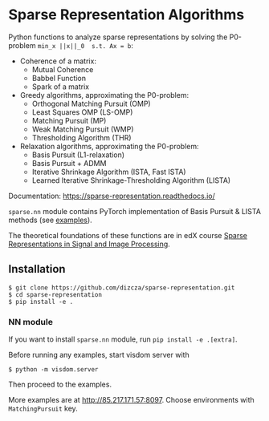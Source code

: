 # Sparse Representation Algorithms

Python functions to analyze sparse representations by solving the P0-problem
`min_x ||x||_0  s.t. Ax = b`:

* Coherence of a matrix:
    * Mutual Coherence
    * Babbel Function
    * Spark of a matrix
* Greedy algorithms, approximating the P0-problem:
    * Orthogonal Matching Pursuit (OMP)
    * Least Squares OMP (LS-OMP)
    * Matching Pursuit (MP)
    * Weak Matching Pursuit (WMP)
    * Thresholding Algorithm (THR)
* Relaxation algorithms, approximating the P0-problem:
    * Basis Pursuit (L1-relaxation)
    * Basis Pursuit + ADMM
    * Iterative Shrinkage Algorithm (ISTA, Fast ISTA)
    * Learned Iterative Shrinkage-Thresholding Algorithm (LISTA)

Documentation: https://sparse-representation.readthedocs.io/

`sparse.nn` module contains PyTorch implementation of Basis Pursuit & LISTA methods (see [examples](sparse/examples)).

The theoretical foundations of these functions are in edX course
[Sparse Representations in Signal and Image Processing](
https://courses.edx.org/courses/course-v1:IsraelX+236862.1x+3T2019/course/).


## Installation

```
$ git clone https://github.com/dizcza/sparse-representation.git
$ cd sparse-representation
$ pip install -e .
```

### NN module

If you want to install `sparse.nn` module, run `pip install -e .[extra]`.

Before running any examples, start visdom server with 

```
$ python -m visdom.server
```

Then proceed to the examples.

More examples are at http://85.217.171.57:8097. Choose environments with `MatchingPursuit` key.
